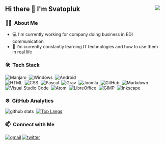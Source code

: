 ## Hi there 👋 I'm Svatopluk <img align="right" src="https://avatars.githubusercontent.com/u/2070628?s=96&v=4">
### 👨🏻‍ &nbsp;About Me
- 💻 I'm currently working for company doing business in EDI communication
- 🌱 I’m currently constantly learning IT technologies and how to use them in real life

### 🛠 &nbsp;Tech Stack
![Manjaro](https://img.shields.io/badge/-Manjaro-141a20?style=flat&logo=manjaro)&nbsp;
![Windows](https://img.shields.io/badge/-Windows-141a20?style=flat&logo=windows)&nbsp;
![Android](https://img.shields.io/badge/-Android-141a20?style=flat&logo=android)\
![HTML](https://img.shields.io/badge/-HTML-141a20?style=flat&logo=HTML5)&nbsp;
![CSS](https://img.shields.io/badge/-CSS-141a20?style=flat&logo=CSS3&logoColor=1572B6)&nbsp;
![Pascal](https://img.shields.io/badge/-Pascal-141a20?style=flat&logo=lazarus&logoColor=1572B6)&nbsp;
![Grav](https://img.shields.io/badge/-Grav-141a20?style=flat&logo=grav)&nbsp;
![Joomla](https://img.shields.io/badge/-Joomla-141a20?style=flat&logo=joomla)&nbsp;
![GitHub](https://img.shields.io/badge/-GitHub-141a20?style=flat&logo=github)&nbsp;
![Markdown](https://img.shields.io/badge/-Markdown-141a20?style=flat&logo=markdown)\
![Visual Studio Code](https://img.shields.io/badge/-Visual%20Studio%20Code-141a20?style=flat&logo=visual-studio-code)&nbsp;
![Atom](https://img.shields.io/badge/-Atom-141a20?style=flat&logo=atom&logoColor=007ACC)&nbsp;
![LibreOffice](https://img.shields.io/badge/-LibreOffice-141a20?style=flat&logo=libreoffice)&nbsp;
![GIMP](https://img.shields.io/badge/-Gimp-141a20?style=flat&logo=gimp)&nbsp;
![Inkscape](https://img.shields.io/badge/-Inkscape-141a20?style=flat&logo=inkscape)&nbsp;

### ⚙️ &nbsp;GitHub Analytics
![github stats](https://github-readme-stats.vercel.app/api?username=svatas&theme=swift&show_icons=true&count_private=true)&nbsp; [![Top Langs](https://github-readme-stats.vercel.app/api/top-langs/?username=svatas&layout=compact&exclude_repo=svatas.github.io&theme=swift)](https://github.com/svatas/github-readme-stats)

### 📫 &nbsp;Connect with Me
[![gmail](https://img.shields.io/badge/-svatopluk.vit@gmail.com-D14836?style=flat&logo=Gmail&logoColor=white)](mailto:svatopluk.vit@gmail.com)
[![twitter](https://img.shields.io/badge/-SvatoplukVit-0e3e55?style=flat&logo=twitter&logoColor=white)](https://twitter.com/SvatoplukVit)
